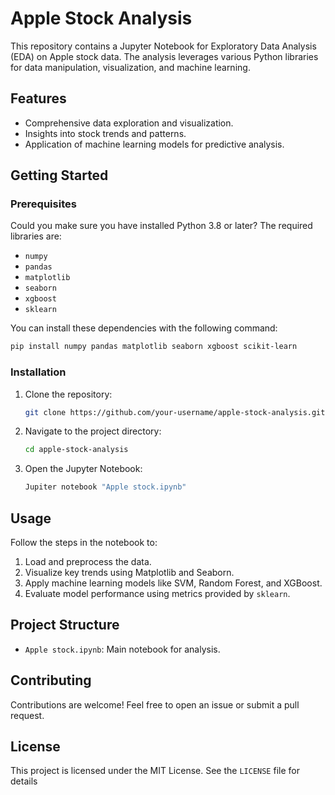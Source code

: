 # Apple Stock Analysis

This repository contains a Jupyter Notebook for Exploratory Data Analysis (EDA) on Apple stock data. The analysis leverages various Python libraries for data manipulation, visualization, and machine learning.

## Features
- Comprehensive data exploration and visualization.
- Insights into stock trends and patterns.
- Application of machine learning models for predictive analysis.

## Getting Started

### Prerequisites
Could you make sure you have installed Python 3.8 or later? The required libraries are:

- `numpy`
- `pandas`
- `matplotlib`
- `seaborn`
- `xgboost`
- `sklearn`

You can install these dependencies with the following command:

```bash
pip install numpy pandas matplotlib seaborn xgboost scikit-learn
```

### Installation
1. Clone the repository:
   ```bash
   git clone https://github.com/your-username/apple-stock-analysis.git
   ```
2. Navigate to the project directory:
   ```bash
   cd apple-stock-analysis
   ```
3. Open the Jupyter Notebook:
   ```bash
   Jupiter notebook "Apple stock.ipynb"
   ```

## Usage
Follow the steps in the notebook to:
1. Load and preprocess the data.
2. Visualize key trends using Matplotlib and Seaborn.
3. Apply machine learning models like SVM, Random Forest, and XGBoost.
4. Evaluate model performance using metrics provided by `sklearn`.

## Project Structure
- `Apple stock.ipynb`: Main notebook for analysis.

## Contributing
Contributions are welcome! Feel free to open an issue or submit a pull request.

## License
This project is licensed under the MIT License. See the `LICENSE` file for details


